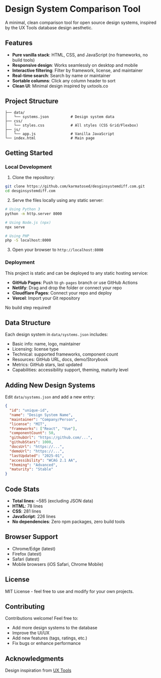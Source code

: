 # Design System Comparison Tool

A minimal, clean comparison tool for open source design systems, inspired by the UX Tools database design aesthetic.

## Features

- **Pure vanilla stack**: HTML, CSS, and JavaScript (no frameworks, no build tools)
- **Responsive design**: Works seamlessly on desktop and mobile
- **Interactive filtering**: Filter by framework, license, and maintainer
- **Real-time search**: Search by name or maintainer
- **Sortable columns**: Click any column header to sort
- **Clean UI**: Minimal design inspired by uxtools.co

## Project Structure

```
├── data/
│   └── systems.json          # Design system data
├── css/
│   └── styles.css            # All styles (CSS Grid/Flexbox)
├── js/
│   └── app.js                # Vanilla JavaScript
└── index.html                # Main page
```

## Getting Started

### Local Development

1. Clone the repository:
```bash
git clone https://github.com/karmatosed/desginsystemdiff.com.git
cd desginsystemdiff.com
```

2. Serve the files locally using any static server:

```bash
# Using Python 3
python -m http.server 8000

# Using Node.js (npx)
npx serve

# Using PHP
php -S localhost:8000
```

3. Open your browser to `http://localhost:8000`

### Deployment

This project is static and can be deployed to any static hosting service:

- **GitHub Pages**: Push to `gh-pages` branch or use GitHub Actions
- **Netlify**: Drag and drop the folder or connect your repo
- **Cloudflare Pages**: Connect your repo and deploy
- **Vercel**: Import your Git repository

No build step required!

## Data Structure

Each design system in `data/systems.json` includes:

- Basic info: name, logo, maintainer
- Licensing: license type
- Technical: supported frameworks, component count
- Resources: GitHub URL, docs, demo/Storybook
- Metrics: GitHub stars, last updated
- Capabilities: accessibility support, theming, maturity level

## Adding New Design Systems

Edit `data/systems.json` and add a new entry:

```json
{
  "id": "unique-id",
  "name": "Design System Name",
  "maintainer": "Company/Person",
  "license": "MIT",
  "frameworks": ["React", "Vue"],
  "componentCount": 50,
  "githubUrl": "https://github.com/...",
  "githubStars": 1000,
  "docsUrl": "https://...",
  "demoUrl": "https://...",
  "lastUpdated": "2025-01",
  "accessibility": "WCAG 2.1 AA",
  "theming": "Advanced",
  "maturity": "Stable"
}
```

## Code Stats

- **Total lines**: ~585 (excluding JSON data)
- **HTML**: 78 lines
- **CSS**: 281 lines
- **JavaScript**: 226 lines
- **No dependencies**: Zero npm packages, zero build tools

## Browser Support

- Chrome/Edge (latest)
- Firefox (latest)
- Safari (latest)
- Mobile browsers (iOS Safari, Chrome Mobile)

## License

MIT License - feel free to use and modify for your own projects.

## Contributing

Contributions welcome! Feel free to:
- Add more design systems to the database
- Improve the UI/UX
- Add new features (tags, ratings, etc.)
- Fix bugs or enhance performance

## Acknowledgments

Design inspiration from [UX Tools](https://uxtools.co)